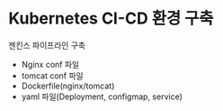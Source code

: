 # Kubernetes CI-CD 환경 구축
젠킨스 파이프라인 구축  
- Nginx conf 파일
- tomcat conf 파일    
- Dockerfile(nginx/tomcat)
- yaml 파일(Deployment, configmap, service)
